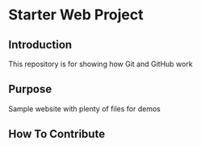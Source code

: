 # Starter Web Project

## Introduction
This repository is for showing how Git and GitHub work

## Purpose
Sample website with plenty of files for demos

## How To Contribute